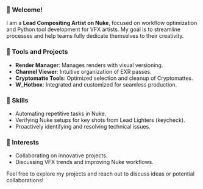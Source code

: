 ### 👋 Welcome!  
I am a **Lead Compositing Artist on Nuke**, focused on workflow optimization and Python tool development for VFX artists. My goal is to streamline processes and help teams fully dedicate themselves to their creativity.  

### 🔧 Tools and Projects  
- **Render Manager**: Manages renders with visual versioning.  
- **Channel Viewer**: Intuitive organization of EXR passes.  
- **Cryptomatte Tools**: Optimized selection and cleanup of Cryptomattes.  
- **W_Hotbox**: Integrated and customized for seamless production.  

### 🎯 Skills  
- Automating repetitive tasks in Nuke.  
- Verifying Nuke setups for key shots from Lead Lighters (keycheck).  
- Proactively identifying and resolving technical issues.  

### 🌟 Interests  
- Collaborating on innovative projects.  
- Discussing VFX trends and improving Nuke workflows.  

Feel free to explore my projects and reach out to discuss ideas or potential collaborations!


<!---
Duckydav/Duckydav is a ✨ special ✨ repository because its `README.md` (this file) appears on your GitHub profile.
You can click the Preview link to take a look at your changes.
--->
